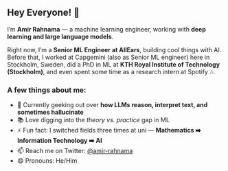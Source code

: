 ## Hey Everyone! 👋  

I’m **Amir Rahnama** — a machine learning engineer, working with **deep learning and large language models**.  

Right now, I’m a **Senior ML Engineer at AllEars**, building cool things with AI. Before that, I worked at Capgemini (also as Senior ML engineer) here in Stockholm, Sweden, did a PhD in ML at **KTH Royal Institute of Technology (Stockholm)**, and even spent some time as a research intern at Spotify 🎶.  

### A few things about me:
- 🤖 Currently geeking out over **how LLMs reason, interpret text, and sometimes hallucinate**  
- 📚 Love digging into the *theory vs. practice* gap in ML  
- ⚡ Fun fact: I switched fields three times at uni — **Mathematics ➡️ Information Technology ➡️ AI**
- 📫 Reach me on Twitter: [@amir-rahnama](https://twitter.com/amir_rahnama)  
- 😄 Pronouns: He/Him  
